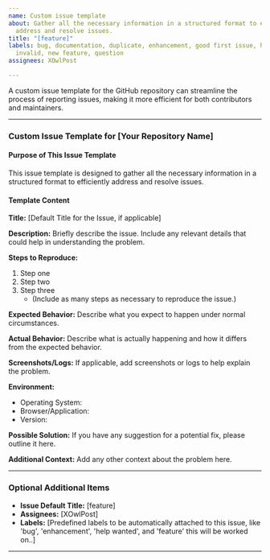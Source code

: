 ```yaml
---
name: Custom issue template
about: Gather all the necessary information in a structured format to efficiently
  address and resolve issues.
title: "[feature]"
labels: bug, documentation, duplicate, enhancement, good first issue, help wanted,
  invalid, new feature, question
assignees: XOwlPost

---
```


A custom issue template for the GitHub repository can streamline the process of reporting issues, making it more efficient for both contributors and maintainers.

---

### Custom Issue Template for [Your Repository Name]

#### Purpose of This Issue Template
This issue template is designed to gather all the necessary information in a structured format to efficiently address and resolve issues.

#### Template Content

**Title:** [Default Title for the Issue, if applicable]

**Description:**
Briefly describe the issue. Include any relevant details that could help in understanding the problem.

**Steps to Reproduce:**
1. Step one
2. Step two
3. Step three
   - (Include as many steps as necessary to reproduce the issue.)

**Expected Behavior:**
Describe what you expect to happen under normal circumstances.

**Actual Behavior:**
Describe what is actually happening and how it differs from the expected behavior.

**Screenshots/Logs:**
If applicable, add screenshots or logs to help explain the problem.

**Environment:**
- Operating System:
- Browser/Application:
- Version:

**Possible Solution:**
If you have any suggestion for a potential fix, please outline it here.

**Additional Context:**
Add any other context about the problem here.

---

### Optional Additional Items

- **Issue Default Title:** [feature]
- **Assignees:** [XOwlPost]
- **Labels:** [Predefined labels to be automatically attached to this issue, like 'bug', 'enhancement', 'help wanted', and 'feature' this will be worked on..]

---
